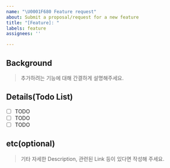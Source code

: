```yaml
---
name: "\U0001F680 Feature request"
about: Submit a proposal/request for a new feature
title: "[Feature]: "
labels: feature
assignees: ''

---
```


## Background

> 추가하려는 기능에 대해 간결하게 설명해주세요.
## Details(Todo List)

- [ ] TODO
- [ ] TODO
- [ ] TODO

## etc(optional)

> 기타 자세한 Description, 관련된 Link 등이 있다면 작성해 주세요.
